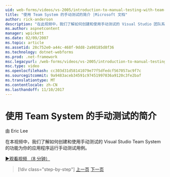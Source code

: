 ```yaml
---
uid: web-forms/videos/vs-2005/introduction-to-manual-testing-with-team-system
title: "使用 Team System 的手动测试的简介 |Microsoft 文档"
author: rick-anderson
description: "在此视频中，我们了解如何创建和使用手动测试的 Visual Studio 团队系统功能为你的应用程序运行手动测试用例..."
ms.author: aspnetcontent
manager: wpickett
ms.date: 02/09/2007
ms.topic: article
ms.assetid: 28c752e0-a44c-468f-9dd8-2a98185d8f36
ms.technology: dotnet-webforms
ms.prod: .net-framework
msc.legacyurl: /web-forms/videos/vs-2005/introduction-to-manual-testing-with-team-system
msc.type: video
ms.openlocfilehash: cc303d31d58141079e77f5dfedcf567057ac9f7c
ms.sourcegitcommit: 9a9483aceb34591c97451997036a9120c3fe2baf
ms.translationtype: MT
ms.contentlocale: zh-CN
ms.lasthandoff: 11/10/2017
---
```

<a name="introduction-to-manual-testing-with-team-system"></a>使用 Team System 的手动测试的简介
====================
由 Eric Lee

在本视频中，我们了解如何创建和使用手动测试的 Visual Studio Team System 的功能为你的应用程序运行手动测试用例。

[&#9654;观看视频 （8 分钟）](https://channel9.msdn.com/Blogs/ASP-NET-Site-Videos/introduction-to-manual-testing-with-team-system)

>[!div class="step-by-step"]
[上一页](introduction-to-load-testing-web-applications-with-team-system.md)
[下一页](introduction-to-managing-and-running-tests-with-team-system.md)
